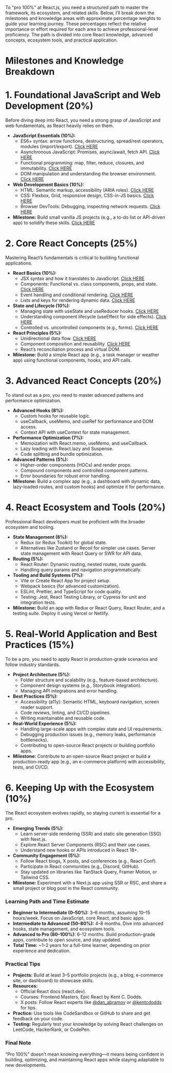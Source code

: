 To "pro 100%" at React.js, you need a structured path to master the framework, its ecosystem, and related skills. Below, I’ll break down the milestones and knowledge areas with approximate percentage weights to guide your learning journey. These percentages reflect the relative importance or effort required for each area to achieve professional-level proficiency. The path is divided into core React knowledge, advanced concepts, ecosystem tools, and practical application.

# Milestones and Knowledge Breakdown
# 1. Foundational JavaScript and Web Development (20%)
Before diving deep into React, you need a strong grasp of JavaScript and web fundamentals, as React heavily relies on them.
* **JavaScript Essentials (10%):**
  * ES6+ syntax: arrow functions, destructuring, spread/rest operators, modules (import/export). [Click HERE](https://github.com/Mustaffa96/ReactJS-Mastery-Roadmap-100-Breakdown-/tree/main/es6-syntax)
  * Asynchronous JavaScript: Promises, async/await, fetch API. [Click HERE](https://github.com/Mustaffa96/ReactJS-Mastery-Roadmap-100-Breakdown-/tree/main/async-js)
  * Functional programming: map, filter, reduce, closures, and immutability. [Click HERE](https://github.com/Mustaffa96/ReactJS-Mastery-Roadmap-100-Breakdown-/tree/main/fp)
  * DOM manipulation and understanding the browser environment. [Click HERE](https://github.com/Mustaffa96/ReactJS-Mastery-Roadmap-100-Breakdown-/tree/main/dom-manipulation)
* **Web Development Basics (10%):**
  * HTML: Semantic markup, accessibility (ARIA roles). [Click HERE](https://github.com/Mustaffa96/ReactJS-Mastery-Roadmap-100-Breakdown-/tree/main/html)
  * CSS: Flexbox, Grid, responsive design, CSS-in-JS basics. [Click HERE](https://github.com/Mustaffa96/ReactJS-Mastery-Roadmap-100-Breakdown-/tree/main/css)
  * Browser DevTools: Debugging, inspecting network requests. [Click HERE](https://github.com/Mustaffa96/ReactJS-Mastery-Roadmap-100-Breakdown-/tree/main/devtool)
* **Milestone:** Build small vanilla JS projects (e.g., a to-do list or API-driven app) to solidify these skills. [Click HERE](https://github.com/Mustaffa96/ReactJS-milestone-1)

# 2. Core React Concepts (25%)
Mastering React’s fundamentals is critical to building functional applications.
* **React Basics (10%):**
  * JSX syntax and how it translates to JavaScript. [Click HERE](https://github.com/Mustaffa96/ReactJS-Mastery-Roadmap-100-Breakdown-/tree/main/jsx-syntax)
  * Components: Functional vs. class components, props, and state. [Click HERE](https://github.com/Mustaffa96/ReactJS-Mastery-Roadmap-100-Breakdown-/tree/main/components)
  * Event handling and conditional rendering. [Click HERE](https://github.com/Mustaffa96/ReactJS-Mastery-Roadmap-100-Breakdown-/tree/main/event-handling)
  * Lists and keys for rendering dynamic data. [Click HERE](https://github.com/Mustaffa96/ReactJS-Mastery-Roadmap-100-Breakdown-/tree/main/list-key)
* **State and Lifecycle (10%):**
  * Managing state with useState and useReducer hooks. [Click HERE](https://github.com/Mustaffa96/ReactJS-Mastery-Roadmap-100-Breakdown-/tree/main/hooks)
  * Understanding component lifecycle (useEffect for side effects). [Click HERE](https://github.com/Mustaffa96/ReactJS-Mastery-Roadmap-100-Breakdown-/tree/main/component-lifecycle)
  * Controlled vs. uncontrolled components (e.g., forms). [Click HERE](https://github.com/Mustaffa96/ReactJS-Mastery-Roadmap-100-Breakdown-/tree/main/control-uncontrol-comp)
* **React Principles (5%):**
  * Unidirectional data flow. [Click HERE](https://github.com/Mustaffa96/ReactJS-Mastery-Roadmap-100-Breakdown-/tree/main/undir-data-flow)
  * Component composition and reusability. [Click HERE](https://github.com/Mustaffa96/ReactJS-Mastery-Roadmap-100-Breakdown-/tree/main/comp-composition)
  * React’s reconciliation process and virtual DOM.
* **Milestone:** Build a simple React app (e.g., a task manager or weather app) using functional components, hooks, and API calls.

# 3. Advanced React Concepts (20%)
To stand out as a pro, you need to master advanced patterns and performance optimization.
* **Advanced Hooks (8%):**
  * Custom hooks for reusable logic.
  * useCallback, useMemo, and useRef for performance and DOM access.
  * Context API with useContext for state management.
* **Performance Optimization (7%):**
  * Memoization with React.memo, useMemo, and useCallback.
  * Lazy loading with React.lazy and Suspense.
  * Code splitting and bundle optimization.
* **Advanced Patterns (5%):**
  * Higher-order components (HOCs) and render props.
  * Compound components and controlled component patterns.
  * Error boundaries for robust error handling.
* **Milestone:** Build a complex app (e.g., a dashboard with dynamic data, lazy-loaded routes, and custom hooks) and optimize it for performance.

# 4. React Ecosystem and Tools (20%)
Professional React developers must be proficient with the broader ecosystem and tooling.
* **State Management (8%):**
  * Redux (or Redux Toolkit) for global state.
  * Alternatives like Zustand or Recoil for simpler use cases.
Server state management with React Query or SWR for API data.
* **Routing (5%):**
  * React Router: Dynamic routing, nested routes, route guards.
  * Handling query params and navigation programmatically.
* **Tooling and Build Systems (7%):**
  * Vite or Create React App for project setup.
  * Webpack basics (for advanced customization).
  * ESLint, Prettier, and TypeScript for code quality.
  * Testing: Jest, React Testing Library, or Cypress for unit and integration tests.
* **Milestone:** Build an app with Redux or React Query, React Router, and a testing suite. Deploy it using Vercel or Netlify.

# 5. Real-World Application and Best Practices (15%)
To be a pro, you need to apply React in production-grade scenarios and follow industry standards.
* **Project Architecture (5%):**
  * Folder structure and scalability (e.g., feature-based architecture).
  * Component design systems (e.g., Storybook integration).
  * Managing API integrations and error handling.
* **Best Practices (5%):**
  * Accessibility (a11y): Semantic HTML, keyboard navigation, screen reader support.
  * Code reviews, linting, and CI/CD pipelines.
  * Writing maintainable and reusable code.
* **Real-World Experience (5%):**
  * Handling large-scale apps with complex state and UI requirements.
  * Debugging production issues (e.g., memory leaks, performance bottlenecks).
  * Contributing to open-source React projects or building portfolio apps.
* **Milestone:** Contribute to an open-source React project or build a production-ready app (e.g., an e-commerce platform) with accessibility, tests, and CI/CD.

# 6. Keeping Up with the Ecosystem (10%)
The React ecosystem evolves rapidly, so staying current is essential for a pro.
* **Emerging Trends (5%):**
  * Learn server-side rendering (SSR) and static site generation (SSG) with Next.js.
  * Explore React Server Components (RSC) and their use cases.
  * Understand new hooks or APIs introduced in React 18+.
* **Community Engagement (5%):**
  * Follow React blogs, X posts, and conferences (e.g., React Conf).
  * Participate in React communities (e.g., Discord, GitHub).
  * Stay updated on libraries like TanStack Query, Framer Motion, or Tailwind CSS.
* **Milestone:** Experiment with a Next.js app using SSR or RSC, and share a small project or blog post in the React community.

### Learning Path and Time Estimate
* **Beginner to Intermediate (0–50%):** 3–6 months, assuming 10–15 hours/week. Focus on JavaScript, core React, and basic apps.
* **Intermediate to Advanced (50–80%):** 4–8 months. Dive into advanced hooks, state management, and ecosystem tools.
* **Advanced to Pro (80–100%):** 6–12 months. Build production-grade apps, contribute to open source, and stay updated.
* **Total Time:** ~1–2 years for a full-time learner, depending on prior experience and dedication.

### Practical Tips
* **Projects:** Build at least 3–5 portfolio projects (e.g., a blog, e-commerce site, or dashboard) to showcase skills.
* **Resources:**
  * Official React docs (react.dev).
  * Courses: Frontend Masters, Epic React by Kent C. Dodds.
  * X posts: Follow React experts like [@dan_abramov](https://x.com/dan_abramov) or [@kentcdodds](https://x.com/kentcdodds) for tips.
* **Practice:** Use tools like CodeSandbox or GitHub to share and get feedback on your code.
* **Testing:** Regularly test your knowledge by solving React challenges on LeetCode, HackerRank, or CodePen.

### Final Note
“Pro 100%” doesn’t mean knowing everything—it means being confident in building, optimizing, and maintaining React apps while staying adaptable to new developments. 
